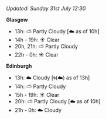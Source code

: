 *Updated: Sunday 31st July 12:30*

**Glasgow**

* 13h: :partly_sunny: Partly Cloudy [:cloud: as of 10h]
* 14h - 19h: :sunny: Clear
* 20h, 21h: :partly_sunny: Partly Cloudy
* 22h - 0h: :sunny: Clear

**Edinburgh**

* 13h: :cloud: Cloudy [:cyclone:(:cloud:) as of 13h]
* 14h: :partly_sunny: Partly Cloudy
* 15h - 19h: :sunny: Clear
* 20h: :partly_sunny: Partly Cloudy [:cloud: as of 10h]
* 21h - 0h: :cloud: Cloudy
